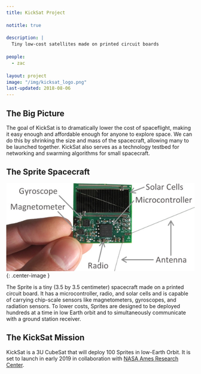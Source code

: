 ```yaml
---
title: KickSat Project

notitle: true

description: |
  Tiny low-cost satellites made on printed circuit boards

people:
  - zac

layout: project
image: "/img/kicksat_logo.png"
last-updated: 2018-08-06
---
```


## The Big Picture

The goal of KickSat is to dramatically lower the cost of spaceflight, making it easy enough and affordable enough for anyone to explore space. We can do this by shrinking the size and mass of the spacecraft, allowing many to be launched together. KickSat also serves as a technology testbed for networking and swarming algorithms for small spacecraft.

## The Sprite Spacecraft

![Sprite](/img/sprite.jpg){: .center-image }

The Sprite is a tiny (3.5 by 3.5 centimeter) spacecraft made on a printed circuit board.  It has a microcontroller, radio, and solar cells and is capable of carrying chip-scale sensors like magnetometers, gyroscopes, and radiation sensors.  To lower costs, Sprites are designed to be deployed hundreds at a time in low Earth orbit and to simultaneously communicate with a ground station receiver.

## The KickSat Mission

KickSat is a 3U CubeSat that will deploy 100 Sprites in low-Earth Orbit. It is set to launch in early 2019 in collaboration with [NASA Ames Research Center](https://www.nasa.gov/directorates/heo/home/CubeSats_initiative).

